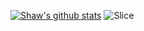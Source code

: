 [![Shaw's github stats](https://github-readme-stats.vercel.app/api?username=cuzv)](https://github.com/anuraghazra/github-readme-stats)
![Slice](https://github.com/cuzv/cuzv/assets/5976127/8a078b5a-652b-4fc3-b0b2-856baaad8c06)
